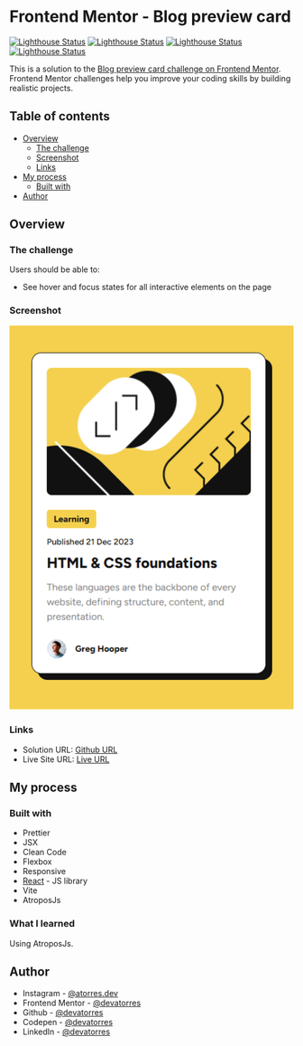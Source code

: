 # Frontend Mentor - Blog preview card

[![Lighthouse Status](https://img.shields.io/badge/-Performance%2099-09864c?style=flat-square&logo=lighthouse&logoColor=white)](https://app.netlify.com/sites/wizardly-hoover-860206/deploys)
[![Lighthouse Status](https://img.shields.io/badge/-Accessibility%20100-09864c?style=flat-square&logo=lighthouse&logoColor=white)](https://app.netlify.com/sites/wizardly-hoover-860206/deploys)
[![Lighthouse Status](https://img.shields.io/badge/-Best%20Practices%20100-09864c?style=flat-square&logo=lighthouse&logoColor=white)](https://app.netlify.com/sites/wizardly-hoover-860206/deploys)
[![Lighthouse Status](https://img.shields.io/badge/-SEO%20100-09864c?style=flat-square&logo=lighthouse&logoColor=white)](https://app.netlify.com/sites/wizardly-hoover-860206/deploys)

This is a solution to the [Blog preview card challenge on Frontend Mentor](https://www.frontendmentor.io/challenges/blog-preview-card-ckPaj01IcS). Frontend Mentor challenges help you improve your coding skills by building realistic projects.

## Table of contents

- [Overview](#overview)
  - [The challenge](#the-challenge)
  - [Screenshot](#screenshot)
  - [Links](#links)
- [My process](#my-process)
  - [Built with](#built-with)
- [Author](#author)

## Overview

### The challenge

Users should be able to:

- See hover and focus states for all interactive elements on the page

### Screenshot

<img src='./src/assets/images/final/desktop.png' width='640px' alt='Desktop Design' />

### Links

- Solution URL: [Github URL](https://github.com/devatorres/frontend-mentor-age-calculator-app)
- Live Site URL: [Live URL](https://gorgeous-starburst-788b67.netlify.app/)

## My process

### Built with

- Prettier
- JSX
- Clean Code
- Flexbox
- Responsive
- [React](https://reactjs.org/) - JS library
- Vite
- AtroposJs

### What I learned

Using AtroposJs.

## Author

- Instagram - [@atorres.dev](https://www.instagram.com/atorres.dev)
- Frontend Mentor - [@devatorres](https://www.frontendmentor.io/profile/devatorres)
- Github - [@devatorres](https://github.com/devatorres)
- Codepen - [@devatorres](https://codepen.io/devatorres)
- LinkedIn - [@devatorres](https://www.linkedin.com/in/devatorres)
